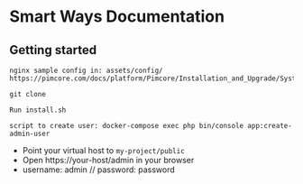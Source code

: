 # Smart Ways Documentation

## Getting started

```
nginx sample config in: assets/config/
https://pimcore.com/docs/platform/Pimcore/Installation_and_Upgrade/System_Setup_and_Hosting/Nginx_Configuration/#configuration

git clone

Run install.sh 

script to create user: docker-compose exec php bin/console app:create-admin-user
```


- Point your virtual host to `my-project/public`
- Open https://your-host/admin in your browser
- username: admin // password: password
